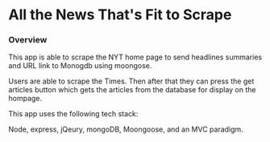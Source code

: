 # All the News That's Fit to Scrape

### Overview

This app is able to scrape the NYT home page to send headlines summaries and URL link to Monogdb
using moongose.  

Users are able to scrape the Times. Then after that they can press the get articles button which gets the articles from the database for display on the hompage.

This app uses the following tech stack:

Node, express, jQeury, mongoDB, Moongoose, and an MVC paradigm. 
